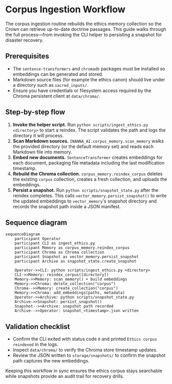 # Corpus Ingestion Workflow

The corpus ingestion routine rebuilds the ethics memory collection so the Crown can retrieve up-to-date doctrine passages. This guide walks through the full process—from invoking the CLI helper to persisting a snapshot for disaster recovery.

## Prerequisites

- The `sentence-transformers` and `chromadb` packages must be installed so embeddings can be generated and stored.
- Markdown source files (for example the ethics canon) should live under a directory such as `sacred_inputs/`.
- Ensure you have credentials or filesystem access required by the Chroma persistent client at `data/chroma/`.

## Step-by-step flow

1. **Invoke the helper script.** Run `python scripts/ingest_ethics.py <directory>` to start a reindex. The script validates the path and logs the directory it will process.
2. **Scan Markdown sources.** `INANNA_AI.corpus_memory.scan_memory` walks the provided directory (or the default memory set) and reads each Markdown file into memory.
3. **Embed new documents.** `SentenceTransformer` creates embeddings for each document, packaging file metadata including the last modification timestamp.
4. **Rebuild the Chroma collection.** `corpus_memory.reindex_corpus` deletes the existing `corpus` collection, creates a fresh collection, and uploads the embeddings.
5. **Persist a snapshot.** Run `python scripts/snapshot_state.py` after the reindex completes. This calls `vector_memory.persist_snapshot()` to write the updated embeddings to `vector_memory`'s snapshot directory and records the snapshot path inside a JSON manifest.

## Sequence diagram

```mermaid
sequenceDiagram
    participant Operator
    participant CLI as ingest_ethics.py
    participant Memory as corpus_memory.reindex_corpus
    participant Chroma as Chroma collection
    participant Snapshot as vector_memory.persist_snapshot
    participant Archive as snapshot_state.create_snapshot

    Operator->>CLI: python scripts/ingest_ethics.py <directory>
    CLI->>Memory: reindex_corpus([directory])
    Memory->>Memory: scan_memory() + build embeddings
    Memory->>Chroma: delete_collection("corpus")
    Chroma-->>Memory: create_collection("corpus")
    Memory->>Chroma: add_embeddings(paths, metadata)
    Operator->>Archive: python scripts/snapshot_state.py
    Archive->>Snapshot: persist_snapshot()
    Snapshot-->>Archive: snapshot path recorded
    Archive-->>Operator: snapshot_<timestamp>.json written
```

## Validation checklist

- Confirm the CLI exited with status code `0` and printed `Ethics corpus reindexed` in the logs.
- Inspect `data/chroma/` to verify the Chroma store timestamp updates.
- Review the JSON written to `storage/snapshots/` to confirm the snapshot path captures the new embeddings.

Keeping this workflow in sync ensures the ethics corpus stays searchable while snapshots provide an audit trail for recovery drills.
